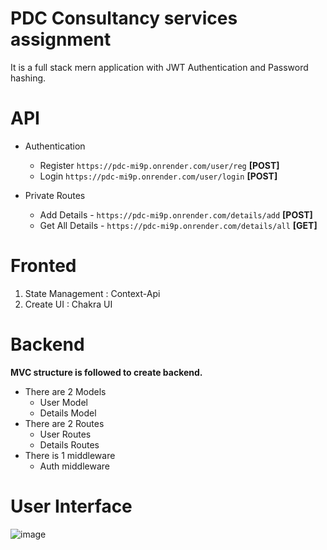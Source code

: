 # PDC Consultancy services assignment

It is a full stack mern application with JWT Authentication and Password hashing.

# API 
- Authentication
  - Register `https://pdc-mi9p.onrender.com/user/reg` **[POST]**
  - Login `https://pdc-mi9p.onrender.com/user/login` **[POST]**

- Private Routes
  - Add Details - `https://pdc-mi9p.onrender.com/details/add` **[POST]**
  - Get All Details - `https://pdc-mi9p.onrender.com/details/all` **[GET]**
  

# Fronted
1. State Management : Context-Api
2. Create UI : Chakra UI

# Backend

**MVC structure is followed to create backend.**

- There are 2 Models
  - User Model
  - Details Model
- There are 2 Routes
  - User Routes
  - Details Routes
- There is 1 middleware
  - Auth middleware
 
# User Interface

![image](https://github.com/UmaSahni/PCD--Fronted/assets/112793743/e531ef07-16f9-4a1d-b4e0-b8c6272877ea)


